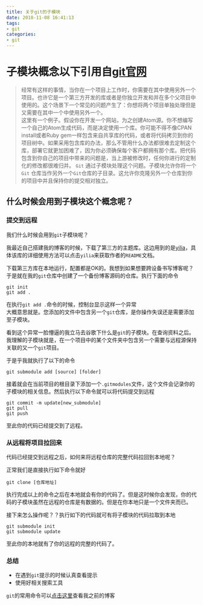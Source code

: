```yaml
---
title: 关于git的子模块
date: 2018-11-08 16:41:13
tags:
- git
categories:  
- git
---
```


# 子模块概念以下引用自[git官网](https://git-scm.com/book/zh/v1/Git-%E5%B7%A5%E5%85%B7-%E5%AD%90%E6%A8%A1%E5%9D%97)

> 经常有这样的事情，当你在一个项目上工作时，你需要在其中使用另外一个项目。也许它是一个第三方开发的库或者是你独立开发和并在多个父项目中使用的。这个场景下一个常见的问题产生了：你想将两个项目单独处理但是又需要在其中一个中使用另外一个。  
> 这里有一个例子。假设你在开发一个网站，为之创建Atom源。你不想编写一个自己的Atom生成代码，而是决定使用一个库。你可能不得不像CPAN install或者Ruby gem一样包含来自共享库的代码，或者将代码拷贝到你的项目树中。如果采用包含库的办法，那么不管用什么办法都很难去定制这个库，部署它就更加困难了，因为你必须确保每个客户都拥有那个库。把代码包含到你自己的项目中带来的问题是，当上游被修改时，任何你进行的定制化的修改都很难归并。
> `Git` 通过子模块处理这个问题。子模块允许你将一个 `Git` 仓库当作另外一个`Git`仓库的子目录。这允许你克隆另外一个仓库到你的项目中并且保持你的提交相对独立。  

<!-- more -->

## 什么时候会用到子模块这个概念呢？

### 提交到远程

我们什么时候会用到`git`子模块呢？

我最近自己搭建我的博客的时候，下载了第三方的主题库。这边用到的是[yilia](https://github.com/litten/hexo-theme-yilia)，具体该库的详细使用方法可以点击`yilia`来获取作者的`README`文档。

下载第三方库在本地运行，配置都是OK的。我想到如果想要跨设备书写博客呢？于是就在我的`git`仓库中创建了一个备份博客源码的仓库。执行下面的命令

```git 提交命令
git init
git add .

```

在执行`git add .`命令的时候，控制台显示这样一个异常  
大概意思就是。您添加的文件中包含另一个`git`仓库，是你操作失误还是需要添加至子模块。

看到这个异常一脸懵逼的我立马去谷歌下什么是`git`的子模块。在查询资料之后。我理解的子模块就是，在一个项目中的某个文件夹中包含另一个需要与远程源保持关联的又一个`git`项目。

于是乎我就执行了以下的命令

```git添加子模块
git submodule add [source] [folder]

```

接着就会在当前项目的根目录下添加一个`.gitmodules`文件，这个文件会记录你的子模块的相关信息。然后执行以下命令就可以将代码提交到远程  

```提交git代码
git commit -m update[new_submodule]
git pull
git push
```

至此你的代码已经提交到了远程。

### 从远程将项目拉回来

代码已经提交到远程之后，如何来将远程仓库的完整代码拉回到本地呢？

正常我们是直接执行如下命令就好

```拉取代码
git clone [仓库地址]
```

执行完成以上的命令之后在本地就会有你的代码了。但是这时候你会发现，你的代码的子模块虽然在远程的仓库是有数据的。但是在你本地只是一个文件夹而已。

接下来怎么操作呢？？执行如下的代码就可有将子模块的代码拉取到本地

```拉取子模块代码
git submodule init
git submodule update
```

至此你的本地就有了你的远程的完整的代码了。  

### 总结

- 在遇到`git`提示的时候认真查看提示
- 使用好相关搜索工具

`git`的常用命令可以[点击这里](/2018/11/06/git常用命令集合)查看我之前的博客
